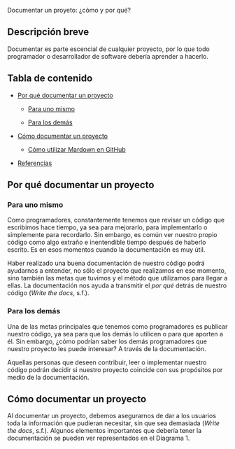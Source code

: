 Documentar un proyeto: ¿cómo y por qué?

## Descripción breve

Documentar es parte escencial de cualquier proyecto, por lo que todo programador o desarrollador de software debería aprender a hacerlo.

## Tabla de contenido

- [Por qué documentar un proyecto](#por-qué-documentar-un-proyecto)
  
  - [Para uno mismo](para-uno-mismo)
    
  - [Para los demás](para-los-demás)
    
- [Cómo documentar un proyecto](#cómo-documentar-un-proyecto)
  
  - [Cómo utilizar Mardown en GitHub](#como-utilizar-markdown-en-github)
    
- [Referencias](#referencias)
  

## Por qué documentar un proyecto

### Para uno mismo

Como programadores, constantemente tenemos que revisar un código que escribimos hace tiempo, ya sea para mejorarlo, para implementarlo o simplemente para recordarlo. Sin embargo, es común ver nuestro propio código como algo extraño e inentendible tiempo después de haberlo escrito. Es en esos momentos cuando la documentación es muy útil.

Haber realizado una buena documentación de nuestro código podrá ayudarnos a entender, no sólo el proyecto que realizamos en ese momento, sino también las metas que tuvimos y el método que utilizamos para llegar a ellas. La documentación nos ayuda a transmitir el *por qué* detrás de nuestro código (*Write the docs*, s.f.).

### Para los demás

Una de las metas principales que tenemos como programadores es publicar nuestro código, ya sea para que los demás lo utilicen o para que aporten a él. Sin embargo, ¿cómo podrían saber los demás programadores que nuestro proyecto les puede interesar? A través de la documentación.

Aquellas personas que deseen contribuir, leer o implementar nuestro código podrán decidir si nuestro proyecto coincide con sus propósitos por medio de la documentación.

## Cómo documentar un proyecto

Al documentar un proyecto, debemos asegurarnos de dar a los usuarios toda la información que pudieran necesitar, sin que sea demasiada (*Write the docs*, s.f.). Algunos elementos importantes que debería tener la documentación se pueden ver representados en el Diagrama 1.

